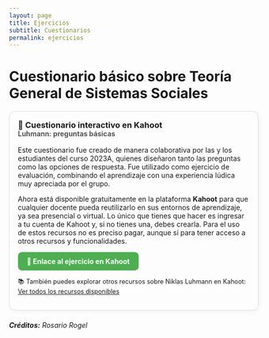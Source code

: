 ```yaml
---
layout: page
title: Ejercicios 
subtitle: Cuestionarios
permalink: ejercicios
---
```


# Cuestionario básico sobre Teoría General de Sistemas Sociales

<div style="border: 1px solid #ddd; border-radius: 12px; padding: 1.2em; margin-bottom: 1.5em; box-shadow: 2px 2px 10px rgba(0,0,0,0.05);">
  <h3 style="margin-top: 0;">🎯 Cuestionario interactivo en Kahoot <br><small style="font-size: 0.85em; color: #555;">Luhmann: preguntas básicas</small></h3>
  
  <p style="margin-bottom: 1em;">
    Este cuestionario fue creado de manera colaborativa por las y los estudiantes del curso 2023A, quienes diseñaron tanto las preguntas como las opciones de respuesta. 
    Fue utilizado como ejercicio de evaluación, combinando el aprendizaje con una experiencia lúdica muy apreciada por el grupo.
  </p>

  <p style="margin-bottom: 1em;">
    Ahora está disponible gratuitamente en la plataforma <strong>Kahoot</strong> para que cualquier docente pueda reutilizarlo en sus entornos de aprendizaje, ya sea presencial o virtual. Lo único que tienes que hacer es ingresar a tu cuenta de Kahoot y, si no tienes una, debes crearla. Para el uso de estos recursos no es preciso pagar, aunque sí para tener acceso a otros recursos y funcionalidades. 
  </p>

  <a href="https://kahoot.it/solo/?quizId=881541a8-9b57-4fe8-8703-7c31e98d310e&gameMode=nano" target="_blank" rel="noopener" style="display: inline-block; background-color: #4CAF50; color: white; padding: 10px 18px; border-radius: 8px; text-decoration: none; font-weight: bold;">🚀 Enlace al ejercicio en Kahoot</a>

  <p style="margin-top: 1em; font-size: 0.9em;">
    📚 También puedes explorar otros recursos sobre Niklas Luhmann en Kahoot: <br>
    <a href="https://create.kahoot.it/search-results/all?query=Niklas+Luhmann&orderBy=relevance&inventoryItemId=ANY" target="_blank" rel="noopener">Ver todos los recursos disponibles</a>
  </p>
</div>

***Créditos:** Rosario Rogel*
